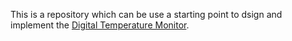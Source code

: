 This is a repository which can be use a starting point to dsign and implement the [Digital Temperature Monitor](https://github.com/silicon-efabless/tt06-silicon-tinytapeout-lm07).


